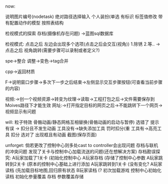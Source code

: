 now:

说明图片编号(nodetask) 绝对路径选择输入
个人装扮(单选 有标识
标签值修改
带有配置动作的模型 按照表结构

检视模式的探索
存档(摄像机存在问题)
->蓝图sql数据库

检视模式:
点击之后
左边会出现多个选项(点击之后会交互(视角))
1.除锈
2.等..
-> 点击之后 视角跳转(需要步骤可以录制或者定义?)

spe->整合
调整->变色->tag合并

cpp->返回材质

F->说明窗口步骤->多次下一步之后结束->左侧显示交互步骤按钮(可查看当前步骤的内容)

视频:->创一个视频资源->转变为纹理->读取->工程打包之后->文件需要保存到Moives路径下才能生效
网址:->打开指定目标的网页之后->不能跳转下一个网页->视频显示有问题

will:
粒子特效
骨骼动画/静态网格互相替换(骨骼动画的启动与暂停)
选错了 提示有误 -> 扣分且不发生动画
	工具没有->缺失添加工具 罚时扣分(重
	工具有->高亮工具 扣分
选对了 出现框且有动画
截图(保存页面)

unforget:
倘若更改了控制中心则多处cast to controller会出现问题 
存档与联机 的冲突问题
发现了关卡与控制中心加载流送的问题(还在想解决方案)
存档勘误探究:
A玩家加载了1关卡	(初始化控制中心
A玩家存档			(存储了控制中心参数
A玩家跳转到2关卡	(原本的控制中心基础上进行添加
A玩家跳转到1关卡	(没有变化?
A玩家读档			(先加载目标地图,回归原有状态
B玩家读档			(?
初次加载游戏 		控制中心初始化
读档				初始化参量覆盖
存档				参数覆盖存储